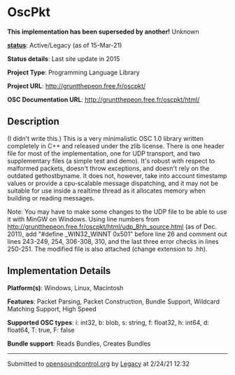 # OscPkt

**This implementation has been superseded by another!**
Unknown

**[status](https://ccrma.stanford.edu/~matt/OSC/implementation-status.html)**: Active/Legacy (as of 15-Mar-21)

**Status details**: 
Last site update in 2015

**Project Type**: Programming Language Library

**Project URL**: <http://gruntthepeon.free.fr/oscpkt/>

**OSC Documentation URL**: <http://gruntthepeon.free.fr/oscpkt/html/>

## Description

(I didn't write this.) This is a very minimalistic OSC 1.0 library written completely in C++ and released under the zlib license. There is one header file for most of the implementation, one for UDP transport, and two supplementary files (a simple test and demo). It's robust with respect to malformed packets, doesn't throw exceptions, and doesn't rely on the outdated gethostbyname. It does not, however, take into account timestamp values or provide a cpu-scalable message dispatching, and it may not be suitable for use inside a realtime thread as it allocates memory when building or reading messages. <p> Note: You may have to make some changes to the UDP file to be able to use it with MinGW on Windows. Using line numbers from http://gruntthepeon.free.fr/oscpkt/html/udp_8hh_source.html (as of Dec. 2011), add "#define _WIN32_WINNT 0x501" before line 26 and comment out lines 243-249, 254, 306-308, 310, and the last three error checks in lines 250-251. The modified file is also attached (change extension to .hh).

## Implementation Details

**Platform(s)**: Windows, Linux, Macintosh

**Features**: Packet Parsing, Packet Construction, Bundle Support, Wildcard Matching Support, High Speed

**Supported OSC types**: i: int32, b: blob, s: string, f: float32, h: int64, d: float64, T: true, F: false

**Bundle support**: Reads Bundles, Creates Bundles

---
Submitted to [opensoundcontrol.org](https://opensoundcontrol.org) by [Legacy](https://web.archive.org) at 2/24/21 12:32
